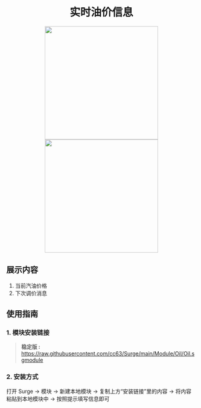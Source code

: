 <h1 align="center">实时油价信息</h1>

<p align="center">
<img src="https://raw.githubusercontent.com/cc63/Surge/main/Surge.png" width="300"></img>
<img src="https://raw.githubusercontent.com/cc63/Surge/main/Module.png" width="300"></img>
</p>


## 展示内容
1. 当前汽油价格
2. 下次调价消息

## 使用指南

### 1. 模块安装链接
> **稳定版 :** https://raw.githubusercontent.com/cc63/Surge/main/Module/Oil/Oil.sgmodule <br>

### 2. 安装方式
打开 Surge -> 模块 -> 新建本地模块 -> 复制上方“安装链接”里的内容 -> 将内容粘贴到本地模块中 -> 按照提示填写信息即可
<br>
<br>
